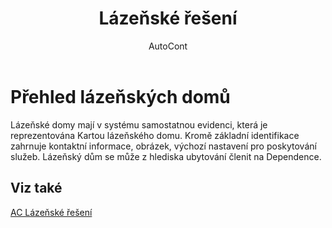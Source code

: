 ﻿---
    title: "Lázeňské řešení"
    author: AutoCont
    ms.date: 04/30/2018
    ms.topic: article
    ms.prod: dynamics-nav-2017
    ms.contentlocale: cs-cz
    ms.lasthandoff: 04/30/2018
---

# Přehled lázeňských domů

Lázeňské domy mají v systému samostatnou evidenci, která je reprezentována Kartou lázeňského domu. Kromě základní identifikace zahrnuje kontaktní informace, obrázek, výchozí nastavení pro poskytování služeb. Lázeňský dům se může z hlediska ubytování členit na Dependence. 


## <a name="see-also"></a>Viz také
[AC Lázeňské řešení](ac-spa-solution.md)